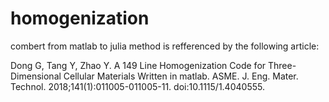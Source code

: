 # homogenization
combert from matlab to julia
method is refferenced by the following article:

Dong G, Tang Y, Zhao Y. A 149 Line Homogenization Code for Three-Dimensional Cellular Materials Written in matlab. ASME. J. Eng. Mater. Technol. 2018;141(1):011005-011005-11. doi:10.1115/1.4040555.